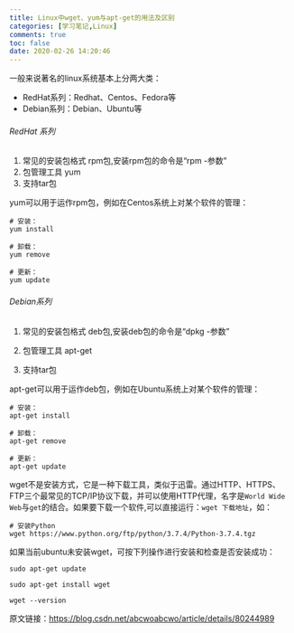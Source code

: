 ```yaml
---
title: Linux中wget、yum与apt-get的用法及区别
categories: [学习笔记,Linux]
comments: true
toc: false
date: 2020-02-26 14:20:46
---
```


一般来说著名的linux系统基本上分两大类：

- RedHat系列：Redhat、Centos、Fedora等
- Debian系列：Debian、Ubuntu等



###### RedHat 系列

1. 常见的安装包格式 rpm包,安装rpm包的命令是“rpm -参数”
2. 包管理工具 yum
3. 支持tar包

<!--more-->

yum可以用于运作rpm包，例如在Centos系统上对某个软件的管理：

```shell
# 安装：
yum install

# 卸载：
yum remove

# 更新：
yum update
```



###### Debian系列

1. 常见的安装包格式 deb包,安装deb包的命令是“dpkg -参数”

2. 包管理工具 apt-get

3. 支持tar包

   

apt-get可以用于运作deb包，例如在Ubuntu系统上对某个软件的管理：

```shell
# 安装：
apt-get install

# 卸载：
apt-get remove

# 更新：
apt-get update
```



wget不是安装方式，它是一种下载工具，类似于迅雷。通过HTTP、HTTPS、FTP三个最常见的TCP/IP协议下载，并可以使用HTTP代理，名字是`World Wide Web`与`get`的结合。如果要下载一个软件,可以直接运行：`wget 下载地址`，如：

```shell
# 安装Python
wget https://www.python.org/ftp/python/3.7.4/Python-3.7.4.tgz
```

如果当前ubuntu未安装wget，可按下列操作进行安装和检查是否安装成功：

```shell
sudo apt-get update 

sudo apt-get install wget

wget --version
```


原文链接：https://blog.csdn.net/abcwoabcwo/article/details/80244989
